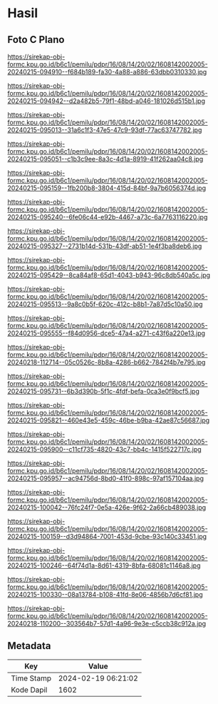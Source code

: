 # Hasil

## Foto C Plano

https://sirekap-obj-formc.kpu.go.id/b6c1/pemilu/pdpr/16/08/14/20/02/1608142002005-20240215-094910--f684b189-fa30-4a88-a886-63dbb0310330.jpg

https://sirekap-obj-formc.kpu.go.id/b6c1/pemilu/pdpr/16/08/14/20/02/1608142002005-20240215-094942--d2a482b5-79f1-48bd-a046-181026d515b1.jpg

https://sirekap-obj-formc.kpu.go.id/b6c1/pemilu/pdpr/16/08/14/20/02/1608142002005-20240215-095013--31a6c1f3-47e5-47c9-93df-77ac63747782.jpg

https://sirekap-obj-formc.kpu.go.id/b6c1/pemilu/pdpr/16/08/14/20/02/1608142002005-20240215-095051--c1b3c9ee-8a3c-4d1a-8919-41f262aa04c8.jpg

https://sirekap-obj-formc.kpu.go.id/b6c1/pemilu/pdpr/16/08/14/20/02/1608142002005-20240215-095159--1fb200b8-3804-415d-84bf-9a7b6056374d.jpg

https://sirekap-obj-formc.kpu.go.id/b6c1/pemilu/pdpr/16/08/14/20/02/1608142002005-20240215-095240--6fe06c44-e92b-4467-a73c-6a7763116220.jpg

https://sirekap-obj-formc.kpu.go.id/b6c1/pemilu/pdpr/16/08/14/20/02/1608142002005-20240215-095327--2731b14d-531b-43df-ab51-1e4f3ba8deb6.jpg

https://sirekap-obj-formc.kpu.go.id/b6c1/pemilu/pdpr/16/08/14/20/02/1608142002005-20240215-095429--8ca84af8-65d1-4043-b943-96c8db540a5c.jpg

https://sirekap-obj-formc.kpu.go.id/b6c1/pemilu/pdpr/16/08/14/20/02/1608142002005-20240215-095513--9a8c0b5f-620c-412c-b8b1-7a87d5c10a50.jpg

https://sirekap-obj-formc.kpu.go.id/b6c1/pemilu/pdpr/16/08/14/20/02/1608142002005-20240215-095555--f84d0956-dce5-47a4-a271-c43f6a220e13.jpg

https://sirekap-obj-formc.kpu.go.id/b6c1/pemilu/pdpr/16/08/14/20/02/1608142002005-20240218-112714--05c0526c-8b8a-4286-b662-7842f4b7e795.jpg

https://sirekap-obj-formc.kpu.go.id/b6c1/pemilu/pdpr/16/08/14/20/02/1608142002005-20240215-095731--6b3d390b-5f1c-4fdf-befa-0ca3e0f9bcf5.jpg

https://sirekap-obj-formc.kpu.go.id/b6c1/pemilu/pdpr/16/08/14/20/02/1608142002005-20240215-095821--460e43e5-459c-46be-b9ba-42ae87c56687.jpg

https://sirekap-obj-formc.kpu.go.id/b6c1/pemilu/pdpr/16/08/14/20/02/1608142002005-20240215-095900--c11cf735-4820-43c7-bb4c-1415f522717c.jpg

https://sirekap-obj-formc.kpu.go.id/b6c1/pemilu/pdpr/16/08/14/20/02/1608142002005-20240215-095957--ac94756d-8bd0-41f0-898c-97af157104aa.jpg

https://sirekap-obj-formc.kpu.go.id/b6c1/pemilu/pdpr/16/08/14/20/02/1608142002005-20240215-100042--76fc24f7-0e5a-426e-9f62-2a66cb489038.jpg

https://sirekap-obj-formc.kpu.go.id/b6c1/pemilu/pdpr/16/08/14/20/02/1608142002005-20240215-100159--d3d94864-7001-453d-9cbe-93c140c33451.jpg

https://sirekap-obj-formc.kpu.go.id/b6c1/pemilu/pdpr/16/08/14/20/02/1608142002005-20240215-100246--64f74d1a-8d61-4319-8bfa-68081c1146a8.jpg

https://sirekap-obj-formc.kpu.go.id/b6c1/pemilu/pdpr/16/08/14/20/02/1608142002005-20240215-100330--08a13784-b108-41fd-8e06-4856b7d6cf81.jpg

https://sirekap-obj-formc.kpu.go.id/b6c1/pemilu/pdpr/16/08/14/20/02/1608142002005-20240218-110200--303564b7-57d1-4a96-9e3e-c5ccb38c912a.jpg


## Metadata

| Key        | Value               |
| ---------- | ------------------- |
| Time Stamp | 2024-02-19 06:21:02 |
| Kode Dapil | 1602                |



